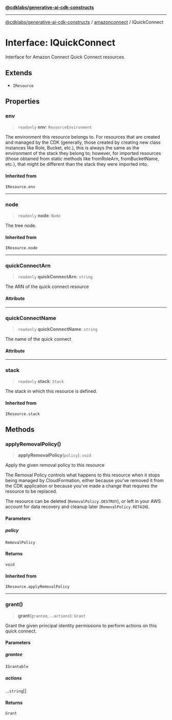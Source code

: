 [**@cdklabs/generative-ai-cdk-constructs**](../../../../README.md)

***

[@cdklabs/generative-ai-cdk-constructs](../../../../README.md) / [amazonconnect](../README.md) / IQuickConnect

# Interface: IQuickConnect

Interface for Amazon Connect Quick Connect resources

## Extends

- `IResource`

## Properties

### env

> `readonly` **env**: `ResourceEnvironment`

The environment this resource belongs to.
For resources that are created and managed by the CDK
(generally, those created by creating new class instances like Role, Bucket, etc.),
this is always the same as the environment of the stack they belong to;
however, for imported resources
(those obtained from static methods like fromRoleArn, fromBucketName, etc.),
that might be different than the stack they were imported into.

#### Inherited from

`IResource.env`

***

### node

> `readonly` **node**: `Node`

The tree node.

#### Inherited from

`IResource.node`

***

### quickConnectArn

> `readonly` **quickConnectArn**: `string`

The ARN of the quick connect resource

#### Attribute

***

### quickConnectName

> `readonly` **quickConnectName**: `string`

The name of the quick connect

#### Attribute

***

### stack

> `readonly` **stack**: `Stack`

The stack in which this resource is defined.

#### Inherited from

`IResource.stack`

## Methods

### applyRemovalPolicy()

> **applyRemovalPolicy**(`policy`): `void`

Apply the given removal policy to this resource

The Removal Policy controls what happens to this resource when it stops
being managed by CloudFormation, either because you've removed it from the
CDK application or because you've made a change that requires the resource
to be replaced.

The resource can be deleted (`RemovalPolicy.DESTROY`), or left in your AWS
account for data recovery and cleanup later (`RemovalPolicy.RETAIN`).

#### Parameters

##### policy

`RemovalPolicy`

#### Returns

`void`

#### Inherited from

`IResource.applyRemovalPolicy`

***

### grant()

> **grant**(`grantee`, ...`actions`): `Grant`

Grant the given principal identity permissions to perform actions on this quick connect.

#### Parameters

##### grantee

`IGrantable`

##### actions

...`string`[]

#### Returns

`Grant`
